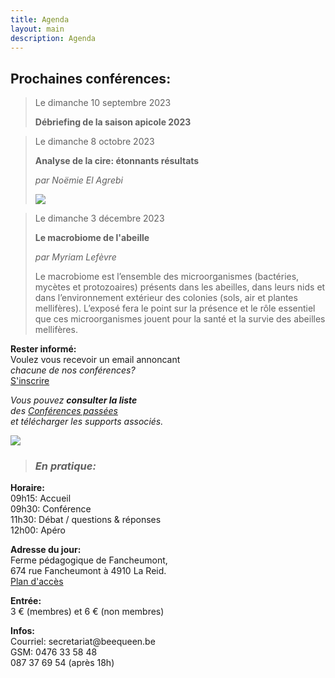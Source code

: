 ```yaml
---
title: Agenda
layout: main
description: Agenda
---
```


<div class="blck-group">
<div class="block gauche">

<h2>Prochaines conférences:</h2>
<div>

> Le dimanche 10 septembre 2023  
>  
> **Débriefing de la saison apicole 2023**  
  
> Le dimanche 8 octobre 2023  
>  
> **Analyse de la cire: étonnants résultats**  
>  
> *par Noëmie El Agrebi*   
>
> ![](/static/img/conference_cires.png)
>
  
> Le dimanche 3 décembre 2023  
>  
> **Le macrobiome de l'abeille**  
>  
> *par Myriam Lefèvre*   
>
>   
>  
> Le macrobiome est l’ensemble des microorganismes (bactéries, mycètes et protozoaires) présents dans les abeilles, dans leurs nids et dans l’environnement extérieur des colonies (sols, air et plantes mellifères). L’exposé fera le point sur la présence et le rôle essentiel que ces microorganismes jouent pour la santé et la survie des abeilles mellifères.   
>

</div>
</div>

<div class="block droite">

**Rester informé:**  
Voulez vous recevoir un email annoncant  
*chacune de nos conférences?*  
[S'inscrire](https://beequeen.us12.list-manage.com/subscribe/post?u=7de077c5bf207b97983ba770d&amp;id=777c2a4441)  


*Vous pouvez **consulter la liste**  
des [Conférences passées](/agenda/conferences-passees/)  
et télécharger les supports associés.*

![](/static/img/conference_1_420x226.jpg)

> ### *En pratique:*
**Horaire:**   
09h15: Accueil  
09h30: Conférence  
11h30: Débat / questions & réponses  
12h00: Apéro  
  
**Adresse du jour:**  
Ferme pédagogique de Fancheumont,  
674 rue Fancheumont à 4910 La Reid.  
[Plan d'accès](https://www.google.be/maps/place/50%C2%B029'49.2%22N+5%C2%B048'10.6%22E/@50.5066668,5.8217158,5123m/data=!3m1!1e3!4m5!3m4!1s0x0:0x0!8m2!3d50.4970051!4d5.8029547?dcr=0)
  
**Entrée:**  
3 € (membres) et 6 € (non membres)  
  
**Infos:**  
Courriel: secre<!-- abc@def -->tariat@beeque<!-- @abc.com -->en.be  
GSM: 0476 33 58 48  
087 37 69 54 (après 18h)  

<br>

